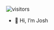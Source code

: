 ![visitors](https://visitor-badge.glitch.me/badge?page_id=jdearly.jdearly&left_color=green&right_color=red)
- 👋 Hi, I’m Josh
<!--- I’m currently building an algorithm visualizer tool with Go - [algo-visualizer](https://github.com/jdearly/algo-visualizer)
- I can be reached at josh@joshearly.xyz
--->
<!---
jdearly/jdearly is a ✨ special ✨ repository because its `README.md` (this file) appears on your GitHub profile.
You can click the Preview link to take a look at your changes.
--->
